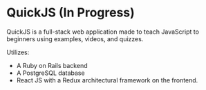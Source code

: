 # QuickJS (In Progress)

QuickJS is a full-stack web application made to teach JavaScript to beginners using examples, videos, and quizzes.

Utilizes:
- A Ruby on Rails backend
- A PostgreSQL database
- React JS with a Redux architectural framework on the frontend.
